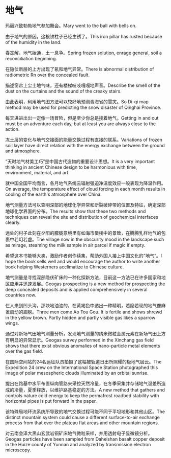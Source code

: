 # 地气

<p><span class="chinese">玛丽兴致勃勃地气参加舞会。</span><span class="english">Mary went to the ball with bells on.</span></p>

<p><span class="chinese">由于地气的原因，这根铁柱子已经生锈了。</span><span class="english">This iron pillar has rusted because of the humidity in the land.</span></p>

<p><span class="chinese">春冻解，地气始通，土一息争。</span><span class="english">Spring frozen solution, enrage general, soil a reconciliation beginning.</span></p>

<p><span class="chinese">在隐伏断层的上方出现了氡和地气异常。</span><span class="english">There is abnormal distribution of radiometric Rn over the concealed fault.</span></p>

<p><span class="chinese">描述窗帘上尘土地气味，还有楼梯吱吱嘎嘎地声音。</span><span class="english">Describe the smell of the dust on the curtains and the sound of the creaky stairs.</span></p>

<p><span class="chinese">由此表明，利用地气图方法可以较好地预测青海省的雪灾。</span><span class="english">So Di-qi map method may be used for predicting the snow disaster of Qinghai Province.</span></p>

<p><span class="chinese">每天进进出出一定像一场冒险，但是至少你总是接着地气。</span><span class="english">Getting in and out must be an adventure each day, but at least you are always close to the action.</span></p>

<p><span class="chinese">冻土层的变化与地气交接面的能量交换过程有直接的联系。</span><span class="english">Variations of frozen soil layer have direct relation with the energy exchange between the ground and atmosphere.</span></p>

<p><span class="chinese">“天时地气材美工巧”是中国古代造物的重要设计思想。</span><span class="english">It is a very important thinking in ancient Chinese design to be harmonious with time, environment, material, and art.</span></p>

<p><span class="chinese">就中国全国平均而言，各月地气系统云辐射强迫净温度效应一般表现为降温作用。</span><span class="english">On average, the temperature effect of cloud forcing in each month results in cooling of the earth's atmosphere over China.</span></p>

<p><span class="chinese">地气测量方法可以查明深部的地球化学异常和断裂破碎带的位置及特征，确定深部地球化学界面的分布。</span><span class="english">The results show that these two methods and techniques can reveal the site and distribution of geochemical interfaces clearly.</span></p>

<p><span class="chinese">远处的村子此刻在夕阳的朦胧意境里有如海市蜃楼中的景致，在腾腾乳样地气的包裹中若幻若虚。</span><span class="english">The village now in the obscurity mood in the landscape such as mirage, steaming the milk sample in air parcel if magic if empty.</span></p>

<p><span class="chinese">希望这本书能够大卖，激励作者创作续集，帮助外国人接上中国文化的“地气”。</span><span class="english">I hope the book sells well and would encourage the author to write another book helping Westerners acclimatize to Chinese culture.</span></p>

<p><span class="chinese">地气测量是寻找深部隐伏矿床的一种化探新方法，目前这一方法已在许多国家和地区应用并迅速发展。</span><span class="english">Geogas prospecting is a new method for prospecting the deep concealed deposits and is applied comprehensively in several countries now.</span></p>

<p><span class="chinese">仨人来到凹头沟，那块地油油的，在黄褐色中透出一种精明，若隐若现的地气像麻雀扇动的翅膀。</span><span class="english">Three men come Ao Tou Gou. It is fertile and shows shrewd in the yellow brown. Partly hidden and partly visible gas likes a sparrow wings.</span></p>

<p><span class="chinese">通过对新场气田地气测量分析，发现地气测量的纳米微粒金属元素在新场气田上方有明显的异常显示。</span><span class="english">Geogas survey performed in the Xinchang gas field shows that there exist obvious anomalies of nano-particle metal elements over the gas field.</span></p>

<p><span class="chinese">在国际空间站的24名远征队员拍摄了这幅被轨道日出所照耀的极地气层云。</span><span class="english">The Expedition 24 crew on the International Space Station photographed this image of polar mesospheric clouds illuminated by an orbital sunrise.</span></p>

<p><span class="chinese">提出在路基中水平布置纵向管路来采控天然冷量，在冬季采集并存储地气温差所造成的冷量，夏季释放，以维护路基稳定的方法。</span><span class="english">A new method that gathers and controls nature cold energy to keep the permafrost roadbed stability with horizontal pipes is put forward in the paper.</span></p>

<p><span class="chinese">该特殊局地环流系统所导致的地气交换过程可能不同于平坦地形和其他山区。</span><span class="english">The distinct mountain system could cause a different surface-to-air exchange process from that over the plateau flat areas and other mountain regions.</span></p>

<p><span class="chinese">对云南会泽大黑山玄武岩铜矿床地气微粒采样，并用透射电子显微镜分析。</span><span class="english">Geogas particles have been sampled from Daheishan basalt copper deposit in the Huize county of Yunnan and analyzed by transmission electron microscopy.</span></p>

